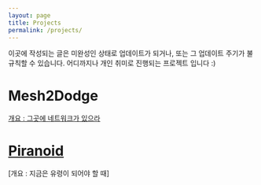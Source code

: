 ```yaml
---
layout: page
title: Projects
permalink: /projects/
---
```

이곳에 작성되는 글은 미완성인 상태로 업데이트가 되거나, 또는 그 업데이트 주기가 불규칙할 수 있습니다. 어디까지나 개인 취미로 진행되는 프로젝트 입니다 :)

Mesh2Dodge
========================
[개요 : 그곳에 네트워크가 있으라](https://kycfeel.github.io/2017/04/10/그곳에-네트워크가-있으라/)

[Piranoid](https://github.com/kycfeel/Piranoid)
========================
[개요 : 지금은 유령이 되어야 할 때]
